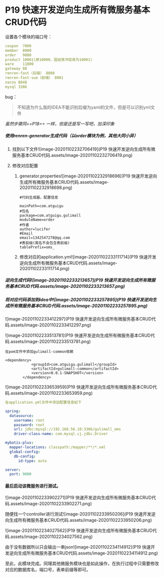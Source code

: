 # P19 快速开发逆向生成所有微服务基本CRUD代码

设置各个模块的端口号：

```yml
coupon	7000
member	8000
order	9000
product	10001(原10000，因经常冲突改为10001)
ware	11000
gateway 88
renren-fast（后端） 8080
renren-fast-vue（前端） 8001
nacos 8848
mysql 3306

```

bug：

> 不知道为什么我的IDEA不能识别后缀为yaml的文件，但是可以识别yml文件



*虽然步骤同==P18== 一样，但是还是写一写吧，加深印象*

##### 使用renren-generator生成代码（以order模块为例，其他大同小异）

1. 找到以下文件![image-20201102232706419](P19 快速开发逆向生成所有微服务基本CRUD代码.assets/image-20201102232706419.png)

2. 修改对应配置

   1. generator.properties![image-20201102232918698](P19 快速开发逆向生成所有微服务基本CRUD代码.assets/image-20201102232918698.png)

      ```properties
      #代码生成器，配置信息
      
      mainPath=com.atguigu
      #包名
      package=com.atguigu.gulimall
      moduleName=order
      #作者
      author=lucifer
      #Email
      email=1342547278@qq.com
      #表前缀(类名不会包含表前缀)
      tablePrefix=oms_
      ```

   2. 修改对应的application.yml![image-20201102233111714](P19 快速开发逆向生成所有微服务基本CRUD代码.assets/image-20201102233111714.png)

##### 逆向生成代码![image-20201102233213657](P19 快速开发逆向生成所有微服务基本CRUD代码.assets/image-20201102233213657.png)

##### 将对应代码添加到idea中![image-20201102233257895](P19 快速开发逆向生成所有微服务基本CRUD代码.assets/image-20201102233257895.png)

![image-20201102233412297](P19 快速开发逆向生成所有微服务基本CRUD代码.assets/image-20201102233412297.png)

![image-20201102233513781](P19 快速开发逆向生成所有微服务基本CRUD代码.assets/image-20201102233513781.png)

```pom
在pom文件中添加gulimall-common依赖

<dependency>
            <groupId>com.atguigu.gulimall</groupId>
            <artifactId>gulimall-common</artifactId>
            <version>0.0.1-SNAPSHOT</version>
        </dependency>
```

![image-20201102233653959](P19 快速开发逆向生成所有微服务基本CRUD代码.assets/image-20201102233653959.png)

```yml
在application.yml文件中添加配置信息如下

spring:
  datasource:
    username: root
    password: root
    url: jdbc:mysql://192.168.56.10:3306/gulimall_oms
    driver-class-name: com.mysql.cj.jdbc.Driver

mybatis-plus:
  mapper-locations: classpath:/mapper/**/*.xml
  global-config:
    db-config:
      id-type: auto

server:
  port: 9000
```

#### 最后启动该微服务进行测试。

![image-20201102233902271](P19 快速开发逆向生成所有微服务基本CRUD代码.assets/image-20201102233902271.png)

随便找一个controller进行测试![image-20201102233950206](P19 快速开发逆向生成所有微服务基本CRUD代码.assets/image-20201102233950206.png)

![image-20201102234027562](P19 快速开发逆向生成所有微服务基本CRUD代码.assets/image-20201102234027562.png)

由于没有数据所以只会输出一串json![image-20201102234114912](P19 快速开发逆向生成所有微服务基本CRUD代码.assets/image-20201102234114912.png)

至此，此模块完成。同理其他微服务模块也是如此操作，在执行过程中只需要修改对应的数据库名，端口号，表单前缀等即可。